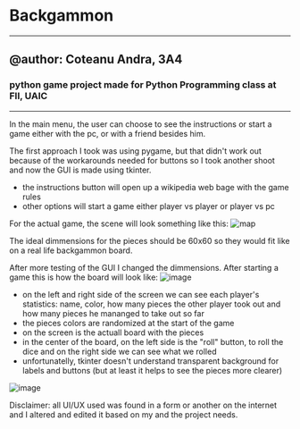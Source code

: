 # Backgammon
___________________________________________________________________________
## @author: Coteanu Andra, 3A4
### python game project made for Python Programming class at FII, UAIC
___________________________________________________________________________

In the main menu, the user can choose to see the instructions or start a game either with the pc, or with a friend besides him.

The first approach I took was using pygame, but that didn't work out because of the workarounds needed for buttons so I took another shoot and now the GUI is made using tkinter.

- the instructions button will open up a wikipedia web bage with the game rules
- other options will start a game either player vs player or player vs pc

For the actual game, the scene will look something like this:
![map](https://user-images.githubusercontent.com/72747266/144769219-ba2386c4-35f1-4df6-92fd-d3400786b39d.png)

The ideal dimmensions for the pieces should be 60x60 so they would fit like on a real life backgammon board.

After more testing of the GUI I changed the dimmensions. After starting a game this is how the board will look like:
![image](https://user-images.githubusercontent.com/72747266/145659357-552457b7-9d3d-4f7e-af25-f0a4bb21481f.png)

- on the left and right side of the screen we can see each player's statistics: name, color, how many pieces the other player took out and how many pieces he mananged to take out so far
- the pieces colors are randomized at the start of the game
- on the screen is the actuall board with the pieces
- in the center of the board, on the left side is the "roll" button, to roll the dice and on the right side we can see what we rolled
- unfortunatelly, tkinter doesn't understand transparent background for labels and buttons (but at least it helps to see the pieces more clearer)



![image](https://user-images.githubusercontent.com/72747266/147503518-69ba33c4-cdeb-41f3-b4fc-5d399772eed8.png)



Disclaimer: all UI/UX used was found in a form or another on the internet and I altered and edited it based on my and the project needs.
